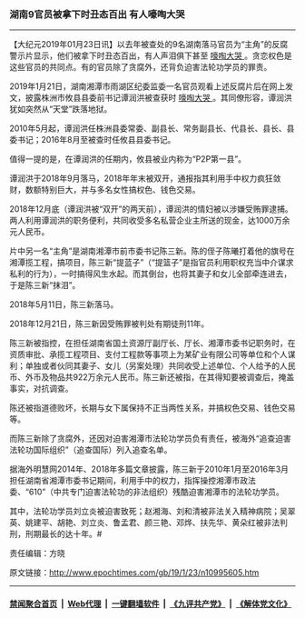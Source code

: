 ### 湖南9官员被拿下时丑态百出 有人嚎啕大哭
------------------------

<p>
 【大纪元2019年01月23日讯】以去年被查处的9名湖南落马官员为“主角”的反腐警示片显示，他们被拿下时丑态百出，有人声泪俱下甚至
 <a href="http://www.epochtimes.com/gb/tag/%E5%9A%8E%E5%95%95%E5%A4%A7%E5%93%AD.html">
  嚎啕大哭
 </a>
 。贪恋权色是这些官员的共同点。有的官员除了贪腐外，还背负迫害法轮功学员的罪责。
</p>
<p>
 2019年1月21日，湖南湘潭市雨湖区纪委监委一名官员观看上述反腐片后在网上发文，披露株洲市攸县县委前书记谭润洪被查获时
 <a href="http://www.epochtimes.com/gb/tag/%E5%9A%8E%E5%95%95%E5%A4%A7%E5%93%AD.html">
  嚎啕大哭
 </a>
 。其同僚形容，谭润洪犹如突然从“天堂”跌落地狱。
</p>
<p>
 2010年5月起，谭润洪任株洲县委常委、副县长、常务副县长、代县长、县长、县委书记；2016年8月至被查时任攸县县委书记。
</p>
<p>
 值得一提的是，在谭润洪的任期内，攸县被业内称为“P2P第一县”。
</p>
<p>
 谭润洪于2018年9月落马，2018年年末被双开，通报指其利用手中权力疯狂敛财，数额特别巨大，并与多名女性搞权色、钱色交易。
</p>
<p>
 2018年12月底（谭润洪被“双开”的两天前），谭润洪的情妇被以涉嫌受贿罪逮捕。两人利用谭润洪的职务便利，共同收受多名私营企业主所送的现金，达1000万余元人民币。
</p>
<p>
 片中另一名“主角”是湖南湘潭市前市委书记陈三新。陈的侄子陈曦打着他的旗号在湘潭揽工程，搞项目，陈三新“提蓝子”（“提篮子”是指官员利用职权充当中介谋求私利的行为），一时搞得风生水起。而其倒台，也将其妻子和女儿全部牵连进去，于是陈三新“抹泪”。
</p>
<p>
 2018年5月11日，陈三新落马。
</p>
<p>
 2018年12月21日，陈三新因受贿罪被判处有期徒刑11年。
</p>
<p>
 陈三新被指控，在担任湖南省国土资源厅副厅长、厅长、湘潭市委书记职务时，在资质审批、承揽工程项目、支付工程款等事项上为某矿业有限公司等单位和个人谋利；单独或者伙同其妻子、女儿（另案处理）共同收受上述单位、个人给予的人民币、外币及物品共922万余元人民币。陈三新还被指，在其得知要被调查后，掩盖事实，对抗调查。
</p>
<p>
 陈还被指道德败坏，长期与女下属保持不正当两性关系，并搞权色交易、钱色交易等。
</p>
<p>
 而陈三新除了贪腐外，还因对迫害湘潭市法轮功学员负有责任，被海外“追查迫害法轮功国际组织”（追查国际）列入追查名单。
</p>
<p>
 据海外明慧网2014年、2018年多篇文章披露，陈三新于2010年1月至2016年3月担任湖南省湘潭市委书记期间，利用手中的权力，指挥操控湘潭市政法委、“610”（中共专门迫害法轮功的非法组织）残酷迫害湘潭市的法轮功学员。
</p>
<p>
 其中，法轮功学员刘立炎被迫害致死；赵湘海、刘和清被非法关入精神病院；吴翠英、姚建平、胡艳、刘立炎、鲁孟君、颜三艳、邓烨、扶先华、黄朵红被非法判刑，刑期最长的达十年。#
</p>
<p>
 责任编辑：方晓
</p>

原文链接：http://www.epochtimes.com/gb/19/1/23/n10995605.htm


------------------------
#### [禁闻聚合首页](https://github.com/gfw-breaker/banned-news/blob/master/README.md) &nbsp;|&nbsp; [Web代理](https://github.com/gfw-breaker/open-proxy/blob/master/README.md) &nbsp;|&nbsp; [一键翻墙软件](https://github.com/gfw-breaker/nogfw/blob/master/README.md) &nbsp;|&nbsp; [《九评共产党》](https://github.com/gfw-breaker/9ping.md/blob/master/README.md#九评之一评共产党是什么) &nbsp;|&nbsp; [《解体党文化》](https://github.com/gfw-breaker/jtdwh.md/blob/master/README.md#绪论)